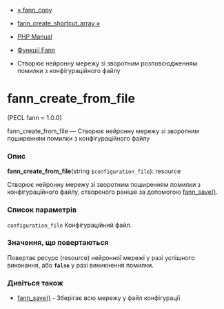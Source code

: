 - [« fann_copy](function.fann-copy.md)
- [fann_create_shortcut_array »](function.fann-create-shortcut-array.md)

- [PHP Manual](index.md)
- [Функції Fann](ref.fann.md)
- Створює нейронну мережу зі зворотним розповсюдженням помилки з
конфігураційного файлу

# fann_create_from_file

(PECL fann = 1.0.0)

fann_create_from_file — Створює нейронну мережу зі зворотним
поширенням помилки з конфігураційного файлу

### Опис

**fann_create_from_file**(string `$configuration_file`): resource

Створює нейронну мережу зі зворотним поширенням помилки з
конфігураційного файлу, створеного раніше за допомогою
[fann_save()](function.fann-save.md).

### Список параметрів

`configuration_file`
Конфігураційний файл.

### Значення, що повертаються

Повертає ресурс (resource) нейронної мережі у разі успішного
виконання, або **`false`** у разі виникнення помилки.

### Дивіться також

- [fann_save()](function.fann-save.md) - Зберігає всю мережу у файл
конфігурації
